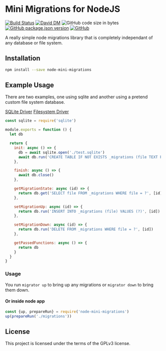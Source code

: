 # Mini Migrations for NodeJS
[![Build Status](https://travis-ci.org/markwylde/node-mini-migrations.svg?branch=master)](https://travis-ci.org/markwylde/node-mini-migrations)
[![David DM](https://david-dm.org/markwylde/node-mini-migrations.svg)](https://david-dm.org/markwylde/node-mini-migrations)
![GitHub code size in bytes](https://img.shields.io/github/languages/code-size/markwylde/node-mini-migrations)
[![GitHub package.json version](https://img.shields.io/github/package-json/v/markwylde/node-mini-migrations)](https://github.com/markwylde/node-mini-migrations/releases)
[![GitHub](https://img.shields.io/github/license/markwylde/node-mini-migrations)](https://github.com/markwylde/node-mini-migrations/blob/master/LICENSE)

A really simple node migrations library that is completely independant of any database or file system.

## Installation
```bash
npm install --save node-mini-migrations
```

## Example Usage
There are two examples, one using sqlite and another using a pretend custom file system database.

[SQLite Driver](example/driver.js)
[Filesystem Driver](exampleFilesystem/driver.js)


```javascript
const sqlite = require('sqlite')

module.exports = function () {
  let db

  return {
    init: async () => {
      db = await sqlite.open('./test.sqlite')
      await db.run('CREATE TABLE IF NOT EXISTS _migrations (file TEXT PRIMARY KEY);')
    },

    finish: async () => {
      await db.close()
    },

    getMigrationState: async (id) => {
      return db.get('SELECT file FROM _migrations WHERE file = ?', [id])
    },

    setMigrationUp: async (id) => {
      return db.run('INSERT INTO _migrations (file) VALUES (?)', [id])
    },

    setMigrationDown: async (id) => {
      return db.run('DELETE FROM _migrations WHERE file = ?', [id])
    },

    getPassedFunctions: async () => {
      return db
    }
  }
}

```

### Usage
You run `migrator up` to bring up any migrations or `migrator down` to bring them down.

#### Or inside node app
```javascript
const {up, prepareRun} = require('node-mini-migrations')
up(prepareRun('./migrations'))
```

## License
This project is licensed under the terms of the GPLv3 license.
